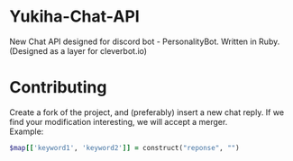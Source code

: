 # Yukiha-Chat-API
New Chat API designed for discord bot - PersonalityBot. Written in Ruby. (Designed as a layer for cleverbot.io)<br>
# Contributing
Create a fork of the project, and (preferably) insert a new chat reply. If we find your modification interesting, we will accept a merger. <br>
Example:
```ruby
$map[['keyword1', 'keyword2']] = construct("reponse", "")
```
